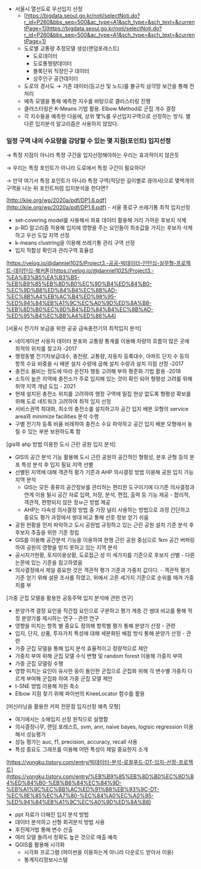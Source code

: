 - 서울시 열선도로 우선입지 선정
    - [https://bigdata.seoul.go.kr/noti/selectNoti.do?r_id=P260&bbs_seq=500&ac_type=A1&sch_type=&sch_text=&currentPage=1](https://bigdata.seoul.go.kr/noti/selectNoti.do?r_id=P260&bbs_seq=500&ac_type=A1&sch_type=&sch_text=&currentPage=1)
    - 도로별 교통량 추정모델 생성(랜덤포레스트)
        - 도로데이터
        - 도로통행량데이터
        - 블록단위 직장인구 데이터
        - 상주인구 공간데이터
    - 도로의 경사도 → 기존 데이터(등고선 및 노드)를 불규칙 삼각망 보간을 통해 전처리
    - 예측 모델을 통해 예측한 지수를 바탕으로 클러스터링 진행
    - 클러스터링은 K-Means 기법 활용. Elbow Method로 군집 개수 결정
    - 각 지수들을 예측한 다음에, 상위 몇%를 우선입지구역으로 선정하는 방식. 별다른 입지분석 알고리즘은 사용하지 않았다.

### 일정 구역 내의 수요량을 감당할 수 있는 몇 지점(포인트) 입지선정

→ 특정 지점이 아니라 특정 구간을 입지선정해야하는 우리는 효과적이지 않은듯

→ 우리는 특정 포인트가 아니라 도로에서 특정 구간이 필요하다!

→ 만약 여기서 특정 포인트가 아니라 특정 구역(적당한 길이별로 끊어서)으로 몇백개의 구역을 나눈 뒤 포인트처럼 입지분석을 한다면?

[http://kiie.org/wp/2020a/pdf/DP1.6.pdf](http://kiie.org/wp/2020a/pdf/DP1.6.pdf) - 서울 종로구 쓰레기통 최적 입지선정

- set-covering model를 사용해서 좌표 데이터 활용해 거리 가까운 후보지 삭제
- p-RD 알고리즘 적용해 입지에 영향을 주는 요인들이 최솟값을 가지는 후보자 삭제하고 우선 도입 지역 선정
- k-means clustring을 이용해 쓰레기통 관리 구역 선정
- 입지 적합성 확인과 관리구역 효율성

[https://velog.io/@danniel1025/Project3.-공공-빅데이터-인턴십-실무형-프로젝트-데이턴십-해커톤](https://velog.io/@danniel1025/Project3.-%EA%B3%B5%EA%B3%B5-%EB%B9%85%EB%8D%B0%EC%9D%B4%ED%84%B0-%EC%9D%B8%ED%84%B4%EC%8B%AD-%EC%8B%A4%EB%AC%B4%ED%98%95-%ED%94%84%EB%A1%9C%EC%A0%9D%ED%8A%B8-%EB%8D%B0%EC%9D%B4%ED%84%B4%EC%8B%AD-%ED%95%B4%EC%BB%A4%ED%86%A4)

[서울시 전기차 보급을 위한 공공 급속충전기의 최적입지 분석]

- 네이게이션 사용자 데이터 분포와 교통량 통계를 이용해 차량의 흐름이 많은 곳에 최적의 위치를 찾고자 -2017
- 행정동별 전기차보급대수, 충전량, 교통량, 자동차 등록대수, 아파트 단지 수 등의 항목 수요 비중을 시 배분 설치 수량에 곱해 설치 수량과 설치 지점 선정 -2017
- 충전소 붐비는 정도에 따라 운전자 행동 고려해 부하 평준화 기법 활용 -2018
- 소득이 높은 지역에 충전소가 주로 입지해 있는 것이 확인 되어 형평성 고려를 위해 취약 지역 개념 도입 - 2021
- 현재 설치된 충전소 위치를 고려하여 행정 구역에 밀집 현상 없도록 형평성 확보를 위해 도로 네트워크 고려하여 최적 입지 선정
- 서비스권역 최대화, 최소의 충전소를 설치하고자 공간 입지 배분 모형의 service area와 minimize facilities 분석 수행
- 구별 전기차 등록 비율 비례하여 충전소 수요 파악하고 공간 입지 배분 모형에서 놓칠 수 있는 부분 보완하도록 함

[gis와 ahp 방법 이용한 도시 근린 공원 입지 분석]

- GIS의 공간 분석 기능 활용해 도시 근린 공원의 공간적인 형평성, 분포 균형 등의 분포 특성 분석 후 입지 필요 지역 선별
- 선별된 지역에 대해 객관적 평가 기준과 AHP 의사결정 방법 이용해 공원 입지 가능지역 분석
    - GIS는 모든 종류의 공간정보를 관리하는 편리한 도구이기에 다기준 의사결정과 연계 이용 될시 공간 자료 입력, 저장, 분석, 편집, 출력 등 기능 제공 - 합리적, 객관적, 편향되지 않은 정ㅂ근 방법 제공
    - AHP는 다속성 의사결정 방법 중 가장 널리 사용하는 방법으로 과정 간단하고 중요도 평가 과정에서 쌍대 비교 통해 선호 정보 얻기 쉬움
- 공원 현황을 먼저 파악하고 도시 공원법 규정하고 있는 근린 공원 설치 기준 분석 후 후보지 추출을 위한 기준 정립
- GIS를 이용해 공간분석 기능을 이용하여 현행 근린 공원 중심으로 1km 공간 버퍼링 하여 공원의 영향을 받지 못하고 있는 지역 분석
- 공시지가현황, 토지이용상황, 도로접근 성 이 세가지를 기준으로 후보지 선별 - 다른 논문에 있는 기준을 참고하였음
- 의사결정에서 제일 중요한 것은 객관적 평가 기준과 가중치 값이다. - 객관적 평가 기준 얻기 위해 설문 조사를 하였고, 위에서 고른 세가지 기준으로 순위를 매겨 가중치를 부

[가중 군집 모델을 활용한 공동주택 입지 분석에 관한 연구]

- 분양가격 결정 요인을 직간접 요인으로 구분하고 평가 계층 간 쌍대 비교를 통해 적정 분양가를 제시하는 연구 - 관련 연구
- 영향을 미치는 항목 별 중요도 정의해 항목별 평가 통해 분양가 산정 - 관련
- 입지, 단지, 상품, 투자가치 특성에 대해 세분화된 배점 방식 통해 분양가 산정 - 관련
- 가중 군집 모델을 통해 입지 분석 효율적이고 정량적으로 제안
- 가중치 부여 위해 군집 모델 수식 변형 및 random forest 이용해 가중치 부여
- 가중 군집 모델링 수행
- 영향 미치는 요인이 유사한 동이 돌인한 군집으로 군집화 위해 각 변수별 가중치 다르게 부여해 군집화 하여 가중 군집 모델 제안
- t-SNE 방법 이용해 차원 축소
- Elbow 지점 찾기 위해 파이썬의 KneeLocator 함수를 활용

[머신러닝을 활용한 커피 전문점 입지선정 예측 모형]

- 여기에서는 소매입지 선정 원칙으로 설명함
- 의사결정나무, 랜덤 포레스트, svm, ann, naive bayes, logisic regression 이용해서 성능평가
- 성능 평가는 auc, f1, precision, accuracy, recall 사용
- 특성 중요도 그래프를 이용해 어떤 특성이 제일 중요한지 소개

[https://yongku.tistory.com/entry/빅데이터-분석-로컬푸드-DT-입지-선정-프로젝트](https://yongku.tistory.com/entry/%EB%B9%85%EB%8D%B0%EC%9D%B4%ED%84%B0-%EB%B6%84%EC%84%9D-%EB%A1%9C%EC%BB%AC%ED%91%B8%EB%93%9C-DT-%EC%9E%85%EC%A7%80-%EC%84%A0%EC%A0%95-%ED%94%84%EB%A1%9C%EC%A0%9D%ED%8A%B8)

- ppt 자료가 더해진 입지 분석 방법
- 데이터 분석하고 선형 회귀분석 방법 사용
- 후진제거법 통해 변수 산출
- 여러 모델 돌려서 정확도 높은 것으로 매출 예측
- QGIS를 활용해 시각화
    - 시각화 프로그램 (파이썬을 이용하는게 아니라 다운로드 받아서 이용)
    - 통계지리정보시스템
